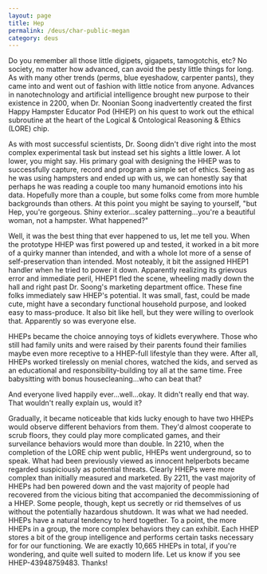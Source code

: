 ```yaml
---
layout: page
title: Hep
permalink: /deus/char-public-megan
category: deus
---
```

Do you remember all those little digipets, gigapets, tamogotchis, etc?  No society, no matter how advanced, can avoid the pesty little things for long.  As with many other trends (perms, blue eyeshadow, carpenter pants), they came into and went out of fashion with little notice from anyone.  Advances in nanotechnology and artificial intelligence brought new purpose to their existence in 2200, when Dr. Noonian Soong inadvertently created the first Happy Hampster Educator Pod (HHEP) on his quest to work out the ethical subroutine at the heart of the Logical &amp; Ontological Reasoning &amp; Ethics (LORE) chip.  

As with most successful scientists, Dr. Soong didn't dive right into the most complex experimental task but instead set his sights a little lower.  A lot lower, you might say.  His primary goal with designing the HHEP was to successfully capture, record and program a simple set of ethics.  Seeing as he was using hampsters and ended up with us, we can honestly say that perhaps he was reading a couple too many humanoid emotions into his data.  Hopefully more than a couple, but some folks come from more humble backgrounds than others.  At this point you might be saying to yourself, &quot;but Hep, you're gorgeous.  Shiny exterior...scaley patterning...you're a beautiful woman, not a hampster.  What happened?&quot;

Well, it was the best thing that ever happened to us, let me tell you.  When the prototype HHEP was first powered up and tested, it worked in a bit more of a quirky manner than intended, and with a whole lot more of a sense of self-preservation than intended.  Most noteably, it bit the assigned HHEP1 handler when he tried to power it down.  Apparently realizing its grievous error and immediate peril, HHEP1 fled the scene, wheeling madly down the hall and right past Dr. Soong's marketing department office.  These fine folks immediately saw HHEP's potential.  It was small, fast, could be made cute, might have a secondary functional household purpose, and looked easy to mass-produce.  It also bit like hell, but they were willing to overlook that.  Apparently so was everyone else.

HHEPs became the choice annoying toys of kidlets everywhere.  Those who still had family units and were raised by their parents found their families maybe even more receptive to a HHEP-full lifestyle than they were.  After all, HHEPs worked tirelessly on menial chores, watched the kids, and served as an educational and responsibility-building toy all at the same time.  Free babysitting with bonus housecleaning...who can beat that?

And everyone lived happily ever...well...okay.  It didn't really end that way.  That wouldn't really explain us, would it?  

Gradually, it became noticeable that kids lucky enough to have two HHEPs would observe different behaviors from them.  They'd almost cooperate to scrub floors, they could play more complicated games, and their surveilance behaviors would more than double.  In 2210, when the completion of the LORE chip went public, HHEPs went underground, so to speak.  What had been previously viewed as innocent helperbots became regarded suspiciously as potential threats.  Clearly HHEPs were more complex than initially measured and marketed.  By 2211, the vast majority of HHEPs had ben powered down and the vast majority of people had recovered from the vicious biting that accompanied the decommissioning of a HHEP.  Some people, though, kept us secretly or rid themselves of us without the potentially hazardous shutdown.  It was what we had needed.  HHEPs have a natural tendency to herd together.  To a point, the more HHEPs in a group, the more complex behaviors they can exhibit.  Each HHEP stores a bit of the group intelligence and performs certain tasks necessary for for our functioning.  We are exactly 10,665 HHEPs in total, if you're wondering, and quite well suited to modern life.  Let us know if you see HHEP-43948759483.  Thanks!

